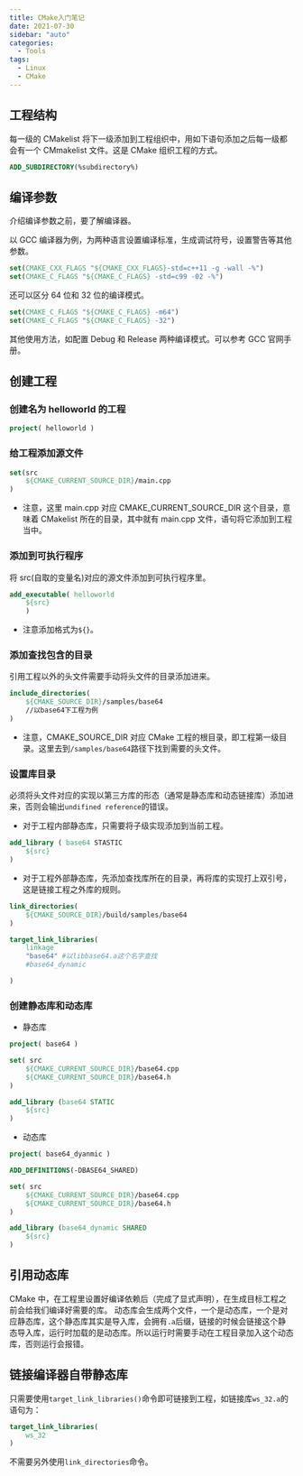 ```yaml
---
title: CMake入门笔记
date: 2021-07-30
sidebar: "auto"
categories:
  - Tools
tags:
  - Linux
  - CMake
---
```


## 工程结构

每一级的 CMakelist 将下一级添加到工程组织中，用如下语句添加之后每一级都会有一个 CMmakelist 文件。这是 CMake 组织工程的方式。

```CMake
ADD_SUBDIRECTORY(%subdirectory%)
```

## 编译参数

介绍编译参数之前，要了解编译器。

以 GCC 编译器为例，为两种语言设置编译标准，生成调试符号，设置警告等其他参数。

```CMake
set(CMAKE_CXX_FLAGS "${CMAKE_CXX_FLAGS}-std=c++11 -g -wall -%")
set(CMAKE_C_FLAGS "${CMAKE_C_FLAGS} -std=c99 -02 -%")
```

还可以区分 64 位和 32 位的编译模式。

```CMake
set(CMAKE_C_FLAGS "${CMAKE_C_FLAGS} -m64")
set(CMAKE_C_FLAGS "${CMAKE_C_FLAGS} -32")
```

其他使用方法，如配置 Debug 和 Release 两种编译模式。可以参考 GCC 官网手册。

## 创建工程

### 创建名为 helloworld 的工程

```CMake
project( helloworld )
```

### 给工程添加源文件

```CMake
set(src
    ${CMAKE_CURRENT_SOURCE_DIR}/main.cpp
)
```

- 注意，这里 main.cpp 对应 CMAKE_CURRENT_SOURCE_DIR 这个目录，意味着 CMakelist 所在的目录，其中就有 main.cpp 文件，语句将它添加到工程当中。

### 添加到可执行程序

将 src(自取的变量名)对应的源文件添加到可执行程序里。

```CMake
add_executable( helloworld
    ${src}
    )
```

- 注意添加格式为`${}`。

### 添加查找包含的目录

引用工程以外的头文件需要手动将头文件的目录添加进来。

```CMake
include_directories(
    ${CMAKE_SOURCE_DIR}/samples/base64
    //以base64下工程为例
)
```

- 注意，CMAKE_SOURCE_DIR 对应 CMake 工程的根目录，即工程第一级目录。这里去到`/samples/base64`路径下找到需要的头文件。

### 设置库目录

必须将头文件对应的实现以第三方库的形态（通常是静态库和动态链接库）添加进来，否则会输出`undifined reference`的错误。

- 对于工程内部静态库，只需要将子级实现添加到当前工程。

```CMake
add_library ( base64 STASTIC
    ${src}
)
```

- 对于工程外部静态库，先添加查找库所在的目录，再将库的实现打上双引号，这是链接工程之外库的规则。

```CMake
link_directories(
    ${CMAKE_SOURCE_DIR}/build/samples/base64
)

target_link_libraries(
    linkage
    "base64" #以libbase64.a这个名字查找
    #base64_dynamic

)
```

### 创建静态库和动态库

- 静态库

```CMake
project( base64 )

set( src
    ${CMAKE_CURRENT_SOURCE_DIR}/base64.cpp
    ${CMAKE_CURRENT_SOURCE_DIR}/base64.h
)

add_library (base64 STATIC
    ${src}
)
```

- 动态库

```CMake
project( base64_dyanmic )

ADD_DEFINITIONS(-DBASE64_SHARED)

set( src
    ${CMAKE_CURRENT_SOURCE_DIR}/base64.cpp
    ${CMAKE_CURRENT_SOURCE_DIR}/base64.h
)

add_library (base64_dynamic SHARED
    ${src}
)
```

## 引用动态库

CMake 中，在工程里设置好编译依赖后（完成了显式声明），在生成目标工程之前会给我们编译好需要的库。
动态库会生成两个文件，一个是动态库，一个是对应静态库，这个静态库其实是导入库，会拥有`.a`后缀，链接的时候会链接这个静态导入库，运行时加载的是动态库。所以运行时需要手动在工程目录加入这个动态库，否则运行会报错。

## 链接编译器自带静态库

只需要使用`target_link_libraries()`命令即可链接到工程，如链接库`ws_32.a`的语句为：

```CMake
target_link_libraries(
    ws_32
)
```

不需要另外使用`link_directories`命令。
